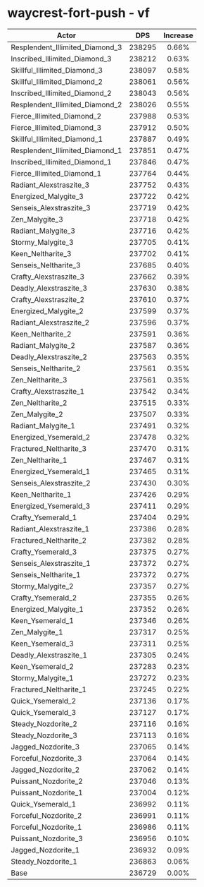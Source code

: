 # waycrest-fort-push - vf
| Actor | DPS | Increase |
|---|:---:|:---:|
|Resplendent_Illimited_Diamond_3|238295|0.66%|
|Inscribed_Illimited_Diamond_3|238212|0.63%|
|Skillful_Illimited_Diamond_3|238097|0.58%|
|Skillful_Illimited_Diamond_2|238061|0.56%|
|Inscribed_Illimited_Diamond_2|238043|0.56%|
|Resplendent_Illimited_Diamond_2|238026|0.55%|
|Fierce_Illimited_Diamond_2|237988|0.53%|
|Fierce_Illimited_Diamond_3|237912|0.50%|
|Skillful_Illimited_Diamond_1|237887|0.49%|
|Resplendent_Illimited_Diamond_1|237851|0.47%|
|Inscribed_Illimited_Diamond_1|237846|0.47%|
|Fierce_Illimited_Diamond_1|237764|0.44%|
|Radiant_Alexstraszite_3|237752|0.43%|
|Energized_Malygite_3|237722|0.42%|
|Senseis_Alexstraszite_3|237719|0.42%|
|Zen_Malygite_3|237718|0.42%|
|Radiant_Malygite_3|237716|0.42%|
|Stormy_Malygite_3|237705|0.41%|
|Keen_Neltharite_3|237702|0.41%|
|Senseis_Neltharite_3|237685|0.40%|
|Crafty_Alexstraszite_3|237662|0.39%|
|Deadly_Alexstraszite_3|237630|0.38%|
|Crafty_Alexstraszite_2|237610|0.37%|
|Energized_Malygite_2|237599|0.37%|
|Radiant_Alexstraszite_2|237596|0.37%|
|Keen_Neltharite_2|237591|0.36%|
|Radiant_Malygite_2|237587|0.36%|
|Deadly_Alexstraszite_2|237563|0.35%|
|Senseis_Neltharite_2|237561|0.35%|
|Zen_Neltharite_3|237561|0.35%|
|Crafty_Alexstraszite_1|237542|0.34%|
|Zen_Neltharite_2|237515|0.33%|
|Zen_Malygite_2|237507|0.33%|
|Radiant_Malygite_1|237491|0.32%|
|Energized_Ysemerald_2|237478|0.32%|
|Fractured_Neltharite_3|237470|0.31%|
|Zen_Neltharite_1|237467|0.31%|
|Energized_Ysemerald_1|237465|0.31%|
|Senseis_Alexstraszite_2|237430|0.30%|
|Keen_Neltharite_1|237426|0.29%|
|Energized_Ysemerald_3|237411|0.29%|
|Crafty_Ysemerald_1|237404|0.29%|
|Radiant_Alexstraszite_1|237386|0.28%|
|Fractured_Neltharite_2|237382|0.28%|
|Crafty_Ysemerald_3|237375|0.27%|
|Senseis_Alexstraszite_1|237372|0.27%|
|Senseis_Neltharite_1|237372|0.27%|
|Stormy_Malygite_2|237357|0.27%|
|Crafty_Ysemerald_2|237355|0.26%|
|Energized_Malygite_1|237352|0.26%|
|Keen_Ysemerald_1|237346|0.26%|
|Zen_Malygite_1|237317|0.25%|
|Keen_Ysemerald_3|237311|0.25%|
|Deadly_Alexstraszite_1|237305|0.24%|
|Keen_Ysemerald_2|237283|0.23%|
|Stormy_Malygite_1|237272|0.23%|
|Fractured_Neltharite_1|237245|0.22%|
|Quick_Ysemerald_2|237136|0.17%|
|Quick_Ysemerald_3|237127|0.17%|
|Steady_Nozdorite_2|237116|0.16%|
|Steady_Nozdorite_3|237113|0.16%|
|Jagged_Nozdorite_3|237065|0.14%|
|Forceful_Nozdorite_3|237064|0.14%|
|Jagged_Nozdorite_2|237062|0.14%|
|Puissant_Nozdorite_2|237046|0.13%|
|Puissant_Nozdorite_1|237004|0.12%|
|Quick_Ysemerald_1|236992|0.11%|
|Forceful_Nozdorite_2|236991|0.11%|
|Forceful_Nozdorite_1|236986|0.11%|
|Puissant_Nozdorite_3|236956|0.10%|
|Jagged_Nozdorite_1|236932|0.09%|
|Steady_Nozdorite_1|236863|0.06%|
|Base|236729|0.00%|
